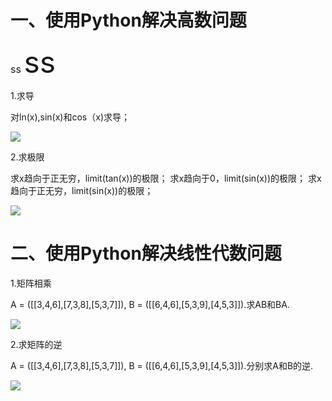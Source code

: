 # 一、使用Python解决高数问题

<p1><font size = "3"> ss </font></p1>
<font size = "10">ss </font>

1.求导

对ln(x),sin(x)和cos（x)求导；

![](https://ws1.sinaimg.cn/large/007psiIqgy1fxfvy3gzwlj30tz075jrk.jpg)

2.求极限

求x趋向于正无穷，limit(tan(x))的极限；
求x趋向于0，limit(sin(x))的极限；
求x趋向于正无穷，limit(sin(x))的极限；

![](https://ws1.sinaimg.cn/large/007psiIqgy1fxfvy6h79bj30tz066jrl.jpg)

# 二、使用Python解决线性代数问题

1.矩阵相乘

A = ([[3,4,6],[7,3,8],[5,3,7]]), B = ([[6,4,6],[5,3,9],[4,5,3]]).求AB和BA.

![](https://ws1.sinaimg.cn/large/007psiIqgy1fxfwtvthq1j30u20ac3yy.jpg)

2.求矩阵的逆

A = ([[3,4,6],[7,3,8],[5,3,7]]), B = ([[6,4,6],[5,3,9],[4,5,3]]).分别求A和B的逆.

![](https://ws1.sinaimg.cn/large/007psiIqgy1fxfx284uowj30u107lq39.jpg)